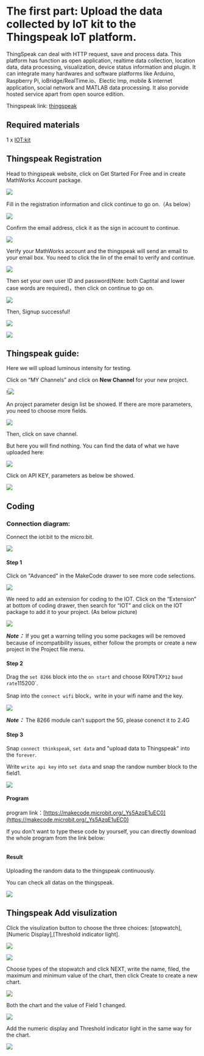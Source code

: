 # The first part: Upload the data collected by IoT kit to the Thingspeak IoT platform.

ThingSpeak can deal with HTTP request, save and process data. This platform has function as open application, realtime data collection, location data, data processing, visualization, device status information and plugin. It can integrate many hardwares and software platforms like Arduino, Raspberry Pi, ioBridge/RealTime.io、Electic lmp, mobile & internet application, social network and MATLAB data processing. It also porvide hosted service apart from open source edition.

Thingspeak link: [thingspeak](https://thingspeak.com/)

## Required materials 


 1 x [IOT:kit](https://www.elecfreaks.com/micro-bit-smart-science-iot-kit.html)


## Thingspeak Registration

Head to thingspeak website, click on Get Started For Free and in create MathWorks Account package.

![](./images/case_ts_01.png)

 Fill in the registration information and click continue to go on.（As below）

![](./images/case_ts_02.png)

 Confirm the email address, click it as the sign in account to continue.

![](./images/case_ts_03.png)

 Verify your MathWorks account and the thingspeak will send an email to your email box. You need to click the lin of the email to verify and continue. 

![](./images/case_ts_04.png)
 
 Then set your own user ID and password(Note: both Captital and lower case words are required)，then click on continue to go on.

![](./images/case_ts_05.png)

 Then, Signup successful!

![](./images/smC48sY.png)

![](./images/case_ts_06.png)

## Thingspeak guide:

 Here we will upload luminous intensity for testing. 

 Click on “MY Channels” and click on **New Channel** for your new project.

!![](./images/case_ts_07.png)

 An project parameter design list be showed. If there are more parameters, you need to choose more fields.

![](./images/case_ts_08.png)

 Then, click on save channel. 

 But here you will find nothing. You can find the data of what we have uploaded here:
 
![](./images/case_ts_09.png)

 Click on API KEY, parameters as below be showed.

![](./images/case_ts_10.png)

## Coding


### Connection diagram:
 Connect the iot:bit to the micro:bit.
 
![](./images/case_ts_17.png)

#### Step 1
 Click on "Advanced" in the MakeCode drawer to see more code selections.

![](./images/iot_bit_11.jpg)

 We need to add an extension for coding to the IOT. Click on the “Extension” at bottom of coding drawer, then search for “IOT” and click on the IOT package to add it to your project. (As below picture) 

![](./images/iot_bit_12.jpg)

***Note：*** If you get a warning telling you some packages will be removed because of incompatibility issues, either follow the prompts or create a new project in the Project file menu.

#### Step 2

Drag the `set 8266` block into the `on start` and choose RX`P8`TX`P12` `baud rate`115200`.

Snap into the `connect wifi` block，write in your wifi name and the key. 

![](./images/case_ts_11.png)

***Note：*** The 8266 module can't support the 5G, please conenct it to 2.4G

#### Step 3

Snap `connect thinkspeak`, `set data` and "upload data to Thingspeak"  into the `forever`. 

Write `write api key` into `set data` and snap the randow number block to the field1.


![](./images/case_ts_12.png)



#### Program

program link：[https://makecode.microbit.org/_Ys5AzqE1uEC0](https://makecode.microbit.org/_Ys5AzqE1uEC0)

If you don't want to type these code by yourself, you can directly download the whole program from the link below:

<div style="position:relative;height:0;paddingbottom:70%;overflow:hidden;"><iframe style="position:absolute;top:0;left:0;width:100%;height:100%;" src="https://makecode.microbit.org/#pub:_Ys5AzqE1uEC0" frameborder="0" sandbox="allowpopups allowforms allowscripts allowsameorigin"></iframe></div>  


#### Result

Uploading the random data to the thingspeak continuously. 

You can check all datas on the thingspeak.

![](./images/case_ts_13.png)


## Thingspeak Add visulization

 Click the visulization button to choose the three choices: [stopwatch],[Numeric Display],[Threshold indicator light].

![](./images/case_ts_14.png)

![](./images/case_ts_15.png)

 Choose types of the stopwatch and click NEXT, write the name, filed, the maximum and minimum value of the chart, then click Create to create a new chart.

![](./images/case_ts_16.png)

Both the chart and the value of Field 1 changed.

![](./images/case_ts_19.png)

 Add the numeric display and Threshold indicator light in the same way for the chart.

![](./images/case_ts_20.png)
